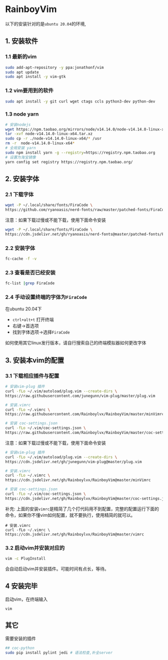 # RainboyVim

以下的安装针对的是`ubuntu 20.04`的环境,

## 1. 安装软件

### 1.1 最新的vim

```bash
sudo add-apt-repository -y ppa:jonathonf/vim
sudo apt update
sudo apt install -y vim-gtk
```

### 1.2 vim要用到的软件

```bash
sudo apt install -y git curl wget ctags ccls python3-dev python-dev
```

### 1.3 node yarn

```bash
# 安装nodejs
wget https://npm.taobao.org/mirrors/node/v14.14.0/node-v14.14.0-linux-x64.tar.xz
tar -xvf node-v14.14.0-linux-x64.tar.xz
sudo cp -r ./node-v14.14.0-linux-x64/* /usr
rm -r  node-v14.14.0-linux-x64*
# 全局安装 yarn
sudo npm install yarn -g --registry=https://registry.npm.taobao.org
# 设置为淘宝镜像
yarn config set registry https://registry.npm.taobao.org/
```

## 2. 安装字体

### 2.1 下载字体
```bash
wget -P ~/.local/share/fonts/FiraCode \
https://github.com/ryanoasis/nerd-fonts/raw/master/patched-fonts/FiraCode/Regular/complete/Fira%20Code%20Regular%20Nerd%20Font%20Complete%20Mono%20Windows%20Compatible.ttf
```

注意：如果下载过慢或不能下载，使用下面命令安装

```bash
wget -P ~/.local/share/fonts/FiraCode \
https://cdn.jsdelivr.net/gh/ryanoasis/nerd-fonts@master/patched-fonts/FiraCode/Regular/complete/Fira%20Code%20Regular%20Nerd%20Font%20Complete%20Mono%20Windows%20Compatible.ttf
```


### 2.2 安装字体

```bash
fc-cache -f -v
```

### 2.3 查看是否已经安装

```bash
fc-list |grep FiraCode
```

### 2.4 手动设置终端的字体为`FiraCode`

在ubuntu 20.04下

 - `ctrl+alt+t` 打开终端
 - 右键->首选项
 - 找到字体选项->选择`FiraCode`

如何使用其它linux发行版本，请自行搜索自己的终端模拟器如何更改字体

## 3. 安装本vim的配置

### 3.1 下载相应插件与配置

```bash
# 安装vim-plug 插件
curl -fLo ~/.vim/autoload/plug.vim --create-dirs \
https://raw.githubusercontent.com/junegunn/vim-plug/master/plug.vim

# 安装.vimrc
curl -fLo ~/.vimrc \
https://raw.githubusercontent.com/Rainboylvx/RainboyVim/master/minVimrc

# 安装 coc-settings.json
curl -fLo ~/.vim/coc-settings.json \
https://raw.githubusercontent.com/Rainboylvx/RainboyVim/master/coc-settings.json
```

注意：如果下载过慢或不能下载，使用下面命令安装

```bash
# 安装vim-plug 插件
curl -fLo ~/.vim/autoload/plug.vim --create-dirs \
https://cdn.jsdelivr.net/gh/junegunn/vim-plug@master/plug.vim

# 安装.vimrc
curl -fLo ~/.vimrc \
https://cdn.jsdelivr.net/gh/Rainboylvx/RainboyVim@master/minVimrc

# 安装 coc-settings.json
curl -fLo ~/.vim/coc-settings.json \
https://cdn.jsdelivr.net/gh/Rainboylvx/RainboyVim@master/coc-settings.json
```

补充: 上面的安装`vimrc`是精简了几个打代码用不到配置，完整的配置运行下面的命令，如果你不懂vim如何配置，就不要执行，使用精简的就可以。

```
# 安装.vimrc
curl -fLo ~/.vimrc \
https://cdn.jsdelivr.net/gh/Rainboylvx/RainboyVim@master/vimrc
```

### 3.2 启动vim并安装对应的

```bash
vim -c PlugInstall
```
会自动启动vim并安装插件。可能时间有点长，等待。

## 4 安装完毕

启动vim，在终端输入

```
vim
```

## 其它

需要安装的插件

```bash
## coc-python
sudo pip install pylint jedi # 语法检查,补全server
```


